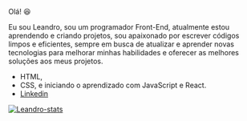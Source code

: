 Olá! :satisfied:

Eu sou Leandro, sou um programador Front-End, atualmente estou aprendendo e criando projetos, sou apaixonado por escrever códigos limpos e eficientes, sempre em busca de atualizar e aprender novas tecnologias para melhorar minhas habilidades e oferecer as melhores soluções aos meus projetos.
- HTML, 
- CSS, e iniciando o aprendizado com JavaScript e React.
- <a href="https://www.linkedin.com/in/leandro-vieira-9a60aa243/"> Linkedin 

![Leandro-stats](https://github-readme-stats.vercel.app/api?username=Leandro)
